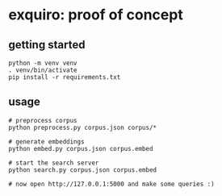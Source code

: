 # exquiro: proof of concept

## getting started

    python -m venv venv
    . venv/bin/activate
    pip install -r requirements.txt

## usage

    # preprocess corpus
    python preprocess.py corpus.json corpus/*

    # generate embeddings
    python embed.py corpus.json corpus.embed

    # start the search server
    python search.py corpus.json corpus.embed

    # now open http://127.0.0.1:5000 and make some queries :)
